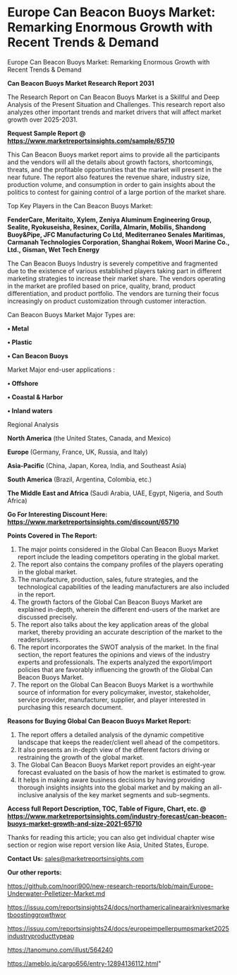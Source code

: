 # Europe Can Beacon Buoys Market: Remarking Enormous Growth with Recent Trends & Demand
Europe Can Beacon Buoys Market: Remarking Enormous Growth with Recent Trends & Demand

<strong>Can Beacon Buoys Market Research Report 2031</strong>

The Research Report on Can Beacon Buoys Market is a Skillful and Deep Analysis of the Present Situation and Challenges. This research report also analyzes other important trends and market drivers that will affect market growth over 2025-2031.

<strong>Request Sample Report @ <a href=https://www.marketreportsinsights.com/sample/65710>https://www.marketreportsinsights.com/sample/65710</a></strong>

This Can Beacon Buoys market report aims to provide all the participants and the vendors will all the details about growth factors, shortcomings, threats, and the profitable opportunities that the market will present in the near future. The report also features the revenue share, industry size, production volume, and consumption in order to gain insights about the politics to contest for gaining control of a large portion of the market share.

Top Key Players in the Can Beacon Buoys Market:

<strong>FenderCare, Meritaito, Xylem, Zeniya Aluminum Engineering Group, Sealite, Ryokuseisha, Resinex, Corilla, Almarin, Mobilis, Shandong Buoy&Pipe, JFC Manufacturing Co Ltd, Mediterraneo Senales Maritimas, Carmanah Technologies Corporation, Shanghai Rokem, Woori Marine Co., Ltd., Gisman, Wet Tech Energy</strong>

The Can Beacon Buoys Industry is severely competitive and fragmented due to the existence of various established players taking part in different marketing strategies to increase their market share. The vendors operating in the market are profiled based on price, quality, brand, product differentiation, and product portfolio. The vendors are turning their focus increasingly on product customization through customer interaction.

Can Beacon Buoys Market Major Types are:

<strong>• Metal

• Plastic

• Can Beacon Buoys</strong>

Market Major end-user applications :

<strong>• Offshore

• Coastal & Harbor

• Inland waters</strong>

Regional Analysis

</u><strong><b>North America</b></strong> (the United States, Canada, and Mexico)

<strong><b>Europe </b></strong>(Germany, France, UK, Russia, and Italy)

<strong><b>Asia-Pacific</b></strong> (China, Japan, Korea, India, and Southeast Asia)

<strong><b>South America</b></strong> (Brazil, Argentina, Colombia, etc.)

<strong><b>The Middle East and Africa</b></strong> (Saudi Arabia, UAE, Egypt, Nigeria, and South Africa)

<strong>Go For Interesting Discount Here: <a href=https://www.marketreportsinsights.com/discount/65710>https://www.marketreportsinsights.com/discount/65710</a></strong>

<strong>Points Covered in The Report:</strong>
<ol>
  <li>The major points considered in the Global Can Beacon Buoys Market report include the leading competitors operating in the global market.</li>
  <li>The report also contains the company profiles of the players operating in the global market.</li>
  <li>The manufacture, production, sales, future strategies, and the technological capabilities of the leading manufacturers are also included in the report.</li>
  <li>The growth factors of the Global Can Beacon Buoys Market are explained in-depth, wherein the different end-users of the market are discussed precisely.</li>
  <li>The report also talks about the key application areas of the global market, thereby providing an accurate description of the market to the readers/users.</li>
  <li>The report incorporates the SWOT analysis of the market. In the final section, the report features the opinions and views of the industry experts and professionals. The experts analyzed the export/import policies that are favorably influencing the growth of the Global Can Beacon Buoys Market.</li>
  <li>The report on the Global Can Beacon Buoys Market is a worthwhile source of information for every policymaker, investor, stakeholder, service provider, manufacturer, supplier, and player interested in purchasing this research document.</li>
</ol>
<strong>Reasons for Buying Global Can Beacon Buoys Market Report:</strong>

<ol>
  <li>The report offers a detailed analysis of the dynamic competitive landscape that keeps the reader/client well ahead of the competitors.</li>
  <li>It also presents an in-depth view of the different factors driving or restraining the growth of the global market.</li>
  <li>The Global Can Beacon Buoys Market report provides an eight-year forecast evaluated on the basis of how the market is estimated to grow.</li>
  <li>It helps in making aware business decisions by having providing thorough insights insights into the global market and by making an all-inclusive analysis of the key market segments and sub-segments.</li>
</ol>
<strong>Access full Report Description, TOC, Table of Figure, Chart, etc. @ <a href=https://www.marketreportsinsights.com/industry-forecast/can-beacon-buoys-market-growth-and-size-2021-65710>https://www.marketreportsinsights.com/industry-forecast/can-beacon-buoys-market-growth-and-size-2021-65710</a></strong>


Thanks for reading this article; you can also get individual chapter wise section or region wise report version like Asia, United States, Europe.

<strong>Contact Us:</strong>
sales@marketreportsinsights.com

<strong>Our other reports:</strong>

<a href=https://github.com/noori900/new-research-reports/blob/main/Europe-Underwater-Pelletizer-Market.md>https://github.com/noori900/new-research-reports/blob/main/Europe-Underwater-Pelletizer-Market.md</a>

<a href=https://issuu.com/reportsinsights24/docs/northamericalinearairknivesmarketboostinggrowthwor>https://issuu.com/reportsinsights24/docs/northamericalinearairknivesmarketboostinggrowthwor</a>

<a href=https://issuu.com/reportsinsights24/docs/europeimpellerpumpsmarket2025industryproducttypeap>https://issuu.com/reportsinsights24/docs/europeimpellerpumpsmarket2025industryproducttypeap</a>

<a href=https://tanomuno.com/illust/564240>https://tanomuno.com/illust/564240</a>

<a href=https://ameblo.jp/cargo656/entry-12894136112.html>https://ameblo.jp/cargo656/entry-12894136112.html</a>"
